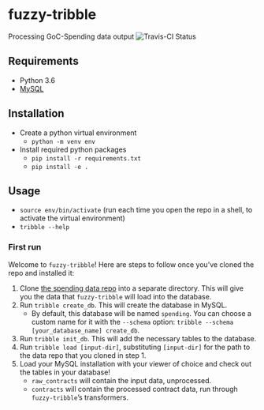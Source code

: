 # fuzzy-tribble
Processing GoC-Spending data output
![Travis-CI Status](https://travis-ci.org/GoC-Spending/fuzzy-tribble.svg?branch=master)

## Requirements

- Python 3.6
- [MySQL](hhttps://dev.mysql.com/downloads/mysql/)

## Installation

- Create a python virtual environment
  - `python -m venv env`
- Install required python packages
  - `pip install -r requirements.txt`
  - `pip install -e .` 

## Usage

- `source env/bin/activate` (run each time you open the repo in a shell, to activate the virtual environment)
- `tribble --help`

### First run

Welcome to `fuzzy-tribble`! Here are steps to follow once you’ve cloned the repo and installed it:

1. Clone [the spending data repo](https://github.com/GoC-Spending/goc-spending-data) into a separate directory. This will give you the data that `fuzzy-tribble` will load into the database.
2. Run `tribble create_db`. This will create the database in MySQL.
    * By default, this database will be named `spending`. You can choose a custom name for it with the `--schema` option: `tribble --schema [your_database_name] create_db`.
3. Run `tribble init_db`. This will add the necessary tables to the database.
4. Run `tribble load [input-dir]`, substituting `[input-dir]` for the path to the data repo that you cloned in step 1.
5. Load your MySQL installation with your viewer of choice and check out the tables in your database!
    * `raw_contracts` will contain the input data, unprocessed.
    * `contracts` will contain the processed contract data, run through `fuzzy-tribble`’s transformers.
